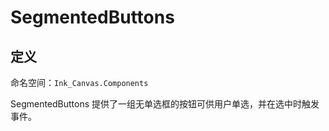 # SegmentedButtons

## 定义

命名空间：`Ink_Canvas.Components`

SegmentedButtons 提供了一组无单选框的按钮可供用户单选，并在选中时触发事件。